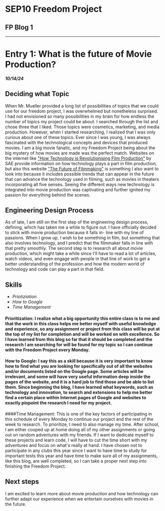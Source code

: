 # SEP10 Freedom Project
## FP Blog 1

---

# Entry 1: What is the future of Movie Production?
##### 10/14/24

## Deciding what Topic

When Mr. Mueller provided a long list of possibilities of topics that we could use for our freedom project, I was overwhelmed but nonetheless surprised. I had not envisioned so many possibilities in my brain for how endless the number of topics my project could be about. I searched through the list and chose three that I liked. Those topics were cosmetics, marketing, and media production. However, when I started researching, I realized that I was only curious about one of these topics. Ever since I was young, I was always fascinated with the technological concepts and devices that produced movies. I am a big movie fanatic, and my Freedom Project being about the big mystery of how movies are made was the perfect match. Websites on the internet like ["How Technology is Revolutionising Film Production"](https://www.sae.edu/gbr/insights/how-technology-is-revolutionising-film-production/#:~:text=Digital%20technology%20has%20not%20only,of%20traditional%20cinemas%20or%20multiplexes.) by SAE provide information on how technology plays a part in film production, but also this website ["The Future of Filmmaking"](https://raindance.org/the-future-of-filmmaking-5-filmmaking-trends-to-watch-out-for-in-2024/) is something I also want to look into because it includes possible trends that can appear in the future that can advance the technology used in filming, such as movies in theaters incorporating all five senses. Seeing the different ways new technology is integrated into movie production was captivating and further ignited my passion for everything behind the scenes. 

## Engineering Design Process

As of late, I am still on the first step of the engineering design process, defining, which has taken me a while to figure out. I have officially decided to stick with movie production because it falls in- line with my line of passions. When I grow up, I wish to be something in film, but something that also involves technology, and I predict that the filmmaker falls in line with that pretty smoothly. The second step is to research all about movie production, which might take a while since I'll have to read a lot of articles, watch videos, and even engage with people in that line of work to get a better understanding of the profession and how the modern world of technology and code can play a part in that field. 

## Skills

+ *Priotiziation*
+ *How to Google*
+ *Time Management*

#### Prioritization: I realize what a big opportunity this entire class is to me and that the work in this class helps me better myself with useful knowledge and experience, so any assignment or project from this class will be put at the top of my list for completion and will be worked on with excellence. So I have learned from this blog so far that it should be completed and the research I am searching for will be found for my topic so I can continue with the Freedom Project every Monday. 

#### How to Google: I say this as a skill because it is very important to know how to find what you are looking for specifically out of all the websites and/or documents listed on the Google page. Some articles will be irrelevant, and some will have very useful information deep inside the pages of the website, and it is a hard job to find those and be able to list them. Since beginning the blog, I have learned what keywords, such as technology and innovation, to search and extensions to help me better find a certain place within Internet pages of Google and websites to exactly pinpoint the research I need for my project. 

####Time Management: 
This is one of the key factors of participating in this schedule of every Monday to continue our project and the rest of the week to research. To prioritize, I need to also manage my time. After school, I am either cooped up at home doing all of my other assignments or going out on random adventures with my friends. If I want to dedicate myself to these projects and learn code, I will have to cut the time short with my adventures and focus on what's really at hand. I have chosen not to participate in any clubs this year since I want to have time to study for important tests this year and have time to make sure all of my assignments, like this blog, are well completed, so I can take a proper next step into finishing the Freedom Project. 

## Next steps

I am excited to learn more about movie production and how technology can further adapt our experience when we entertain ourselves with movies in the future. 
